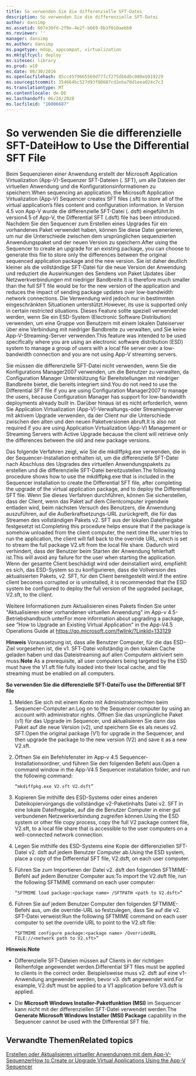 ```yaml
---
title: So verwenden Sie die differenzielle SFT-Datei
description: So verwenden Sie die differenzielle SFT-Datei
author: dansimp
ms.assetid: 607e30fd-2f0e-4e2f-b669-0b3f010aebb0
ms.reviewer: ''
manager: dansimp
ms.author: dansimp
ms.pagetype: mdop, appcompat, virtualization
ms.mktglfcycl: deploy
ms.sitesec: library
ms.prod: w10
ms.date: 08/30/2016
ms.openlocfilehash: 85cc45f9665569d77fcf275db6dbc080eb919229
ms.sourcegitcommit: 354664bc527d93f80687cd2eba70d1eea024c7c3
ms.translationtype: MT
ms.contentlocale: de-DE
ms.lasthandoff: 06/26/2020
ms.locfileid: "10806687"
---
```

# <span data-ttu-id="62986-103">So verwenden Sie die differenzielle SFT-Datei</span><span class="sxs-lookup"><span data-stu-id="62986-103">How to Use the Differential SFT File</span></span>


<span data-ttu-id="62986-104">Beim Sequenzieren einer Anwendung erstellt der Microsoft Application Virtualization (App-V)-Sequenzer SFT-Dateien (. SFT), um alle Dateien der virtuellen Anwendung und die Konfigurationsinformationen zu speichern.</span><span class="sxs-lookup"><span data-stu-id="62986-104">When sequencing an application, the Microsoft Application Virtualization (App-V) Sequencer creates SFT files (.sft) to store all of the virtual application’s files content and configuration information.</span></span> <span data-ttu-id="62986-105">In Version 4.5 von App-V wurde die differenzielle SFT-Datei (. dsft) eingeführt.</span><span class="sxs-lookup"><span data-stu-id="62986-105">In version4.5 of App-V, the Differential SFT (.dsft) file has been introduced.</span></span> <span data-ttu-id="62986-106">Nachdem Sie den Sequencer zum Erstellen eines Upgrades für ein vorhandenes Paket verwendet haben, können Sie diese Datei generieren, um nur die Unterschiede zwischen dem ursprünglichen sequenzierten Anwendungspaket und der neuen Version zu speichern.</span><span class="sxs-lookup"><span data-stu-id="62986-106">After using the Sequencer to create an upgrade for an existing package, you can choose to generate this file to store only the differences between the original sequenced application package and the new version.</span></span> <span data-ttu-id="62986-107">Sie ist daher deutlich kleiner als die vollständige SFT-Datei für die neue Version der Anwendung und reduziert die Auswirkungen des Sendens von Paket Updates über Netzwerkverbindungen mit niedriger Bandbreite.</span><span class="sxs-lookup"><span data-stu-id="62986-107">It is therefore much smaller than the full SFT file would be for the new version of the application and reduces the impact of sending package updates over low-bandwidth network connections.</span></span> <span data-ttu-id="62986-108">Die Verwendung wird jedoch nur in bestimmten eingeschränkten Situationen unterstützt.</span><span class="sxs-lookup"><span data-stu-id="62986-108">However, its use is supported only in certain restricted situations.</span></span> <span data-ttu-id="62986-109">Dieses Feature sollte speziell verwendet werden, wenn Sie ein ESD-System (Electronic Software Distribution) verwenden, um eine Gruppe von Benutzern mit einem lokalen Dateiserver über eine Verbindung mit niedriger Bandbreite zu verwalten, und Sie keine App-V-Streaming-Server verwenden.</span><span class="sxs-lookup"><span data-stu-id="62986-109">This feature was intended to be used specifically where you are using an electronic software distribution (ESD) system to manage a group of users with a local file server over a low-bandwidth connection and you are not using App-V streaming servers.</span></span>

<span data-ttu-id="62986-110">Sie müssen die differenzielle SFT-Datei nicht verwenden, wenn Sie die Konfigurations Manager2007 verwenden, um die Benutzer zu verwalten, da Configuration Manager Unterstützung für Bereitstellungen mit niedriger Bandbreite bietet, die bereits integriert sind.</span><span class="sxs-lookup"><span data-stu-id="62986-110">You do not need to use the Differential SFT file if you are using Configuration Manager2007 to manage the users, because Configuration Manager has support for low-bandwidth deployments already built in.</span></span> <span data-ttu-id="62986-111">Darüber hinaus ist es nicht erforderlich, wenn Sie Application Virtualization (App-V)-Verwaltungs-oder Streamingserver mit aktivem Upgrade verwenden, da der Client nur die Unterschiede zwischen den alten und den neuen Paketversionen abruft.</span><span class="sxs-lookup"><span data-stu-id="62986-111">It is also not required if you are using Application Virtualization (App-V) Management or Streaming Servers with Active Upgrade because the client will retrieve only the differences between the old and new package versions.</span></span>

<span data-ttu-id="62986-112">Das folgende Verfahren zeigt, wie Sie die mkdiffpkg.exe verwenden, die in der Sequencer-Installation enthalten ist, um die differenzielle SFT-Datei nach Abschluss des Upgrades des virtuellen Anwendungspakets zu erstellen und die differenzielle SFT-Datei bereitzustellen.</span><span class="sxs-lookup"><span data-stu-id="62986-112">The following procedure shows how to use the mkdiffpkg.exe that is included in the Sequencer installation to create the Differential SFT file, after completing the upgrade of the virtual application package, and to deploy the Differential SFT file.</span></span> <span data-ttu-id="62986-113">Wenn Sie dieses Verfahren durchführen, können Sie sicherstellen, dass der Client, wenn das Paket auf dem Clientcomputer irgendwie entladen wird, beim nächsten Versuch des Benutzers, die Anwendung auszuführen, auf die Außerkraftsetzungs-URL zurückgreift, die für das Streamen des vollständigen Pakets v2. SFT aus der lokalen Dateifreigabe festgesetzt ist.</span><span class="sxs-lookup"><span data-stu-id="62986-113">Completing this procedure helps ensure that if the package is somehow unloaded from the client computer, the next time the user tries to run the application, the client will fall back to the override URL, which is set to stream the full package V2.sft from the local file share.</span></span> <span data-ttu-id="62986-114">Dadurch wird verhindert, dass der Benutzer beim Starten der Anwendung fehlerhaft ist.</span><span class="sxs-lookup"><span data-stu-id="62986-114">This will avoid any failure for the user when starting the application.</span></span> <span data-ttu-id="62986-115">Wenn der gesamte Client beschädigt wird oder deinstalliert wird, empfiehlt es sich, das ESD-System so zu konfigurieren, dass die Vollversion des aktualisierten Pakets, v2. SFT, für den Client bereitgestellt wird.</span><span class="sxs-lookup"><span data-stu-id="62986-115">If the entire client becomes corrupted or is uninstalled, it is recommended that the ESD system be configured to deploy the full version of the upgraded package, V2.sft, to the client.</span></span>

<span data-ttu-id="62986-116">Weitere Informationen zum Aktualisieren eines Pakets finden Sie unter "Aktualisieren einer vorhandenen virtuellen Anwendung" im App-v 4.5-Betriebshandbuch unter</span><span class="sxs-lookup"><span data-stu-id="62986-116">For more information about upgrading a package, see “How to Upgrade an Existing Virtual Application” in the App-V4.5 Operations Guide at</span></span> <https://go.microsoft.com/fwlink/?LinkId=133129>

<span data-ttu-id="62986-117">**Hinweis**  Voraussetzung ist, dass alle Benutzer Computer, für die das ESD-Ziel vorgesehen ist, die v1. SFT-Datei vollständig in den lokalen Cache geladen haben und das Dateistreaming auf allen Computern aktiviert sein muss.</span><span class="sxs-lookup"><span data-stu-id="62986-117">**Note** As a prerequisite, all user computers being targeted by the ESD must have the V1.sft file fully loaded into their local cache, and file streaming must be enabled on all computers.</span></span>

 

**<span data-ttu-id="62986-118">So verwenden Sie die differenzielle SFT-Datei</span><span class="sxs-lookup"><span data-stu-id="62986-118">To use the Differential SFT file</span></span>**

1.  <span data-ttu-id="62986-119">Melden Sie sich mit einem Konto mit Administratorrechten beim Sequencer-Computer an.</span><span class="sxs-lookup"><span data-stu-id="62986-119">Log on to the Sequencer computer by using an account with administrator rights.</span></span> <span data-ttu-id="62986-120">Öffnen Sie das ursprüngliche Paket (v1) für das Upgrade im Sequencer, und aktualisieren Sie dann das Paket auf die neue Version (v2), und speichern Sie es als neues v2. SFT.</span><span class="sxs-lookup"><span data-stu-id="62986-120">Open the original package (V1) for upgrade in the Sequencer, and then upgrade the package to the new version (V2) and save it as a new V2.sft.</span></span>

2.  <span data-ttu-id="62986-121">Öffnen Sie ein Befehlsfenster im App-v 4.5 Sequencer-Installationsordner, und führen Sie den folgenden Befehl aus:</span><span class="sxs-lookup"><span data-stu-id="62986-121">Open a command window in the App-V4.5 Sequencer installation folder, and run the following command:</span></span>

    `“mkdiffpkg.exe V2.sft V2.dsft”`

3.  <span data-ttu-id="62986-122">Kopieren Sie mithilfe des ESD-Systems oder eines anderen Dateikopiervorgangs die vollständige v2-Paketinhalts Datei v2. SFT in eine lokale Dateifreigabe, auf die die Benutzer Computer in einer gut verbundenen Netzwerkverbindung zugreifen können.</span><span class="sxs-lookup"><span data-stu-id="62986-122">Using the ESD system or other file copy process, copy the full V2 package content file, V2.sft, to a local file share that is accessible to the user computers on a well-connected network connection.</span></span>

4.  <span data-ttu-id="62986-123">Legen Sie mithilfe des ESD-Systems eine Kopie der differenziellen SFT-Datei v2. dsft auf jedem Benutzer Computer ab.</span><span class="sxs-lookup"><span data-stu-id="62986-123">Using the ESD system, place a copy of the Differential SFT file, V2.dsft, on each user computer.</span></span>

5.  <span data-ttu-id="62986-124">Führen Sie zum Importieren der Datei v2. dsft den folgenden SFTMIME-Befehl auf jedem Benutzer Computer aus:</span><span class="sxs-lookup"><span data-stu-id="62986-124">To import the V2.dsft file, run the following SFTMIME command on each user computer:</span></span>

    `“SFTMIME load package:<package name> /SFTPATH <path to V2.dsft>”`

6.  <span data-ttu-id="62986-125">Führen Sie auf jedem Benutzer Computer den folgenden SFTMIME-Befehl aus, um die override-URL so festzulegen, dass Sie auf die v2. SFT-Datei verweist:</span><span class="sxs-lookup"><span data-stu-id="62986-125">Run the following SFTMIME command on each user computer to set the override URL to point to the V2.sft file:</span></span>

    `“SFTMIME configure package:<package name> /OverrideURL FILE://<network path to V2.sft>”`

**<span data-ttu-id="62986-126">Hinweis:</span><span class="sxs-lookup"><span data-stu-id="62986-126">Note</span></span>**  
-   <span data-ttu-id="62986-127">Differenzielle SFT-Dateien müssen auf Clients in der richtigen Reihenfolge angewendet werden.</span><span class="sxs-lookup"><span data-stu-id="62986-127">Differential SFT files must be applied to clients in the correct order.</span></span> <span data-ttu-id="62986-128">Beispielsweise muss v2. dsft auf eine v1-Anwendung angewendet werden, bevor v3. dsft angewendet wird.</span><span class="sxs-lookup"><span data-stu-id="62986-128">For example, V2.dsft must be applied to a V1 application before V3.dsft is applied.</span></span>

-   <span data-ttu-id="62986-129">Die **Microsoft Windows Installer-Paketfunktion (MSI)** im Sequencer kann nicht mit der differenziellen SFT-Datei verwendet werden.</span><span class="sxs-lookup"><span data-stu-id="62986-129">The **Generate Microsoft Windows Installer (MSI) Package** capability in the Sequencer cannot be used with the Differential SFT file.</span></span>

 

## <span data-ttu-id="62986-130">Verwandte Themen</span><span class="sxs-lookup"><span data-stu-id="62986-130">Related topics</span></span>


[<span data-ttu-id="62986-131">Erstellen oder Aktualisieren virtueller Anwendungen mit dem App-V-Sequenzer</span><span class="sxs-lookup"><span data-stu-id="62986-131">How to Create or Upgrade Virtual Applications Using the App-V Sequencer</span></span>](how-to-create-or-upgrade-virtual-applications-using--the-app-v-sequencer.md)

 

 





